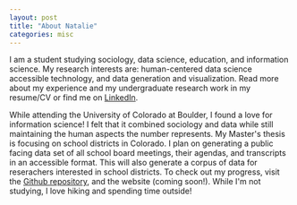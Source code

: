 ```yaml
---
layout: post
title: "About Natalie"
categories: misc
---
```


  I am a student studying sociology, data science, education, and information science. My research interests are: human-centered data science accessible technology, and data generation and visualization. Read more about my experience and my undergraduate research work in my resume/CV or find me on [LinkedIn](https://www.linkedin.com/in/natalie-rm-castro?utm_source=share&utm_campaign=share_via&utm_content=profile&utm_medium=ios_app).


  While attending the University of Colorado at Boulder, I found a love for information science! I felt that it combined sociology and data while still maintaining the human aspects the number represents. My Master's thesis is focusing on school districts in Colorado. I plan on generating a public facing data set of all school board meetings, their agendas, and transcripts in an accessible format. This will also generate a corpus of data for reserachers interested in school districts. To check out my progress, visit the [Github repository](https://github.com/CouncilDataProject/colorado-school-boards), and the website (coming soon!).  While I'm not studying, I love hiking and spending time outside! 

<div>
  <canvas id="pdf-render"></canvas>
</div>

<script src="js/pdf.js"></script>
<script src="js/pdf.worker.js"></script>

<script>
  const pdfPath = 'assets/images/Natalie Castro GA Internship Resume.pdf';

  pdfjsLib.getDocument(pdfPath).then(pdf => {
    return pdf.getPage(1);
  }).then(page => {
    const canvas = document.getElementById('pdf-render');
    const context = canvas.getContext('2d');

    const viewport = page.getViewport({ scale: 1.5 });
    canvas.height = viewport.height;
    canvas.width = viewport.width;

    page.render({ canvasContext: context, viewport: viewport });
  });
</script>
